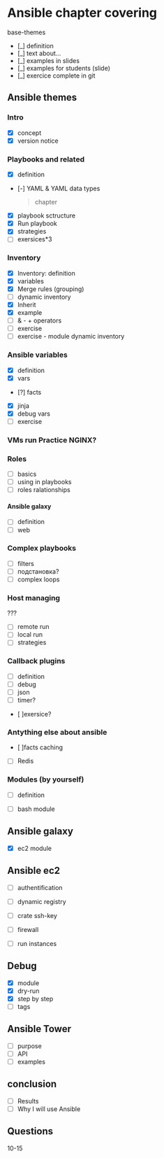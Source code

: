 # Ansible chapter covering


base-themes
- [_] definition
- [_] text about...
- [_] examples in slides
- [_] examples for students (slide)
- [_] exercice complete in git


## Ansible themes

### Intro
 - [x] concept
 - [x] version notice

### Playbooks and related
- [x] definition
- [-] YAML & YAML data types 
  > chapter
- [x] playbook sctructure
- [x] Run playbook
- [x] strategies 
- [ ] exersices*3

### Inventory 
- [x] Inventory: definition
- [x] variables
- [x] Merge rules (grouping)
- [ ] dynamic inventory
- [x] Inherit
- [x] example
- [ ] & - + operators
- [ ] exercise
- [ ] exercise - module dynamic inventory

### Ansible variables
 - [x] definition
 - [x] vars
 - [?] facts
 - [x] jinja
 - [x] debug vars
 - [ ]  exercise

### VMs run Practice NGINX?

### Roles
- [ ] basics
- [ ] using in playbooks
- [ ] roles ralationships
#### Ansible galaxy
 - [ ] definition
 - [ ] web

### Complex playbooks
- [ ] filters
- [ ] подстановка?
- [ ] complex loops

### Host managing
???
- [ ] remote run
- [ ] local run  
- [ ] strategies

### Callback plugins
 - [ ] definition
 - [ ] debug
 - [ ] json
 - [ ] timer?
 - [ ]exersice?
   
### Antything else about ansible
 - [ ]facts caching
 - [ ] Redis

### Modules (by yourself)
 - [ ] definition
 - [ ] bash module


## Ansible galaxy
- [x] ec2 module
## Ansible ec2
- [ ] authentification
- [ ] dynamic registry
- [ ] crate ssh-key
- [ ] firewall
- [ ] run instances


## Debug
- [x] module
- [x] dry-run
- [x] step by step
- [ ] tags

## Ansible Tower
- [ ] purpose
- [ ] API
- [ ] examples

## conclusion
- [ ] Results
- [ ] Why I will use Ansible 

## Questions
10-15